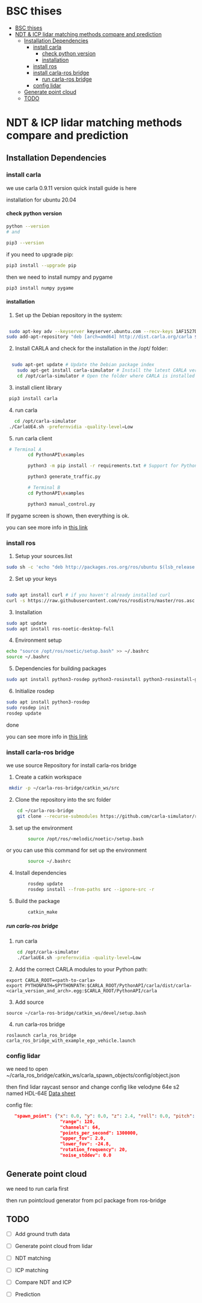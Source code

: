 # BSC thises 

- [BSC thises](#bsc-thises)
- [NDT \& ICP lidar matching methods compare and prediction](#ndt--icp-lidar-matching-methods-compare-and-prediction)
  - [Installation Dependencies](#installation-dependencies)
    - [install carla](#install-carla)
      - [check python version](#check-python-version)
      - [installation](#installation)
    - [install ros](#install-ros)
    - [install carla-ros bridge](#install-carla-ros-bridge)
        - [run carla-ros bridge](#run-carla-ros-bridge)
    - [config lidar](#config-lidar)
  - [Generate point cloud](#generate-point-cloud)
  - [TODO](#todo)

# NDT & ICP lidar matching methods compare and prediction 

## Installation Dependencies
### install carla 
we use carla 0.9.11 version quick install guide is here 

installation for ubuntu 20.04


#### check python version
```bash
python --version
# and

pip3 --version
```
if you need to upgrade pip:
```bash
pip3 install --upgrade pip
```
 then we need to install numpy and pygame

```bash
pip3 install numpy pygame
```
#### installation

1. Set up the Debian repository in the system:

```bash

 sudo apt-key adv --keyserver keyserver.ubuntu.com --recv-keys 1AF1527DE64CB8D9
sudo add-apt-repository "deb [arch=amd64] http://dist.carla.org/carla $(lsb_release -sc) main"

```
2. Install CARLA and check for the installation in the /opt/ folder:

```bash

  sudo apt-get update # Update the Debian package index
    sudo apt-get install carla-simulator # Install the latest CARLA version, or update the current installation
    cd /opt/carla-simulator # Open the folder where CARLA is installed
```
3. install client library

```bash
 pip3 install carla
```
4. run carla

```bash
   cd /opt/carla-simulator
 ./CarlaUE4.sh -prefernvidia -quality-level=Low
```

5. run carla client

```bash
 # Terminal A 
        cd PythonAPI\examples

        python3 -m pip install -r requirements.txt # Support for Python2 is provided in the CARLA release packages

        python3 generate_traffic.py  

        # Terminal B
        cd PythonAPI\examples

        python3 manual_control.py 
```
If pygame screen is shown, then everything is ok.

you can see more info in [this link](https://carla.readthedocs.io/en/latest/start_quickstart/)
### install ros 

1. Setup your sources.list

```bash
sudo sh -c 'echo "deb http://packages.ros.org/ros/ubuntu $(lsb_release -sc) main" > /etc/apt/sources.list.d/ros-latest.list'
```
2. Set up your keys

```bash

sudo apt install curl # if you haven't already installed curl
curl -s https://raw.githubusercontent.com/ros/rosdistro/master/ros.asc | sudo apt-key add -
```
3. Installation

```bash
sudo apt update
sudo apt install ros-noetic-desktop-full
```
4. Environment setup

```bash
echo "source /opt/ros/noetic/setup.bash" >> ~/.bashrc
source ~/.bashrc
```
5. Dependencies for building packages

```bash
sudo apt install python3-rosdep python3-rosinstall python3-rosinstall-generator python3-wstool build-essential
```
6. Initialize rosdep

```bash
sudo apt install python3-rosdep
sudo rosdep init
rosdep update
```
done 

you can see more info in [this link](http://wiki.ros.org/noetic/Installation/Ubuntu)


### install carla-ros bridge 

we use source Repository for install carla-ros bridge

1. Create a catkin workspace

```bash
 mkdir -p ~/carla-ros-bridge/catkin_ws/src
```
2. Clone the repository into the src folder

```bash
    cd ~/carla-ros-bridge
    git clone --recurse-submodules https://github.com/carla-simulator/ros-bridge.git catkin_ws/src/ros-bridge
   ```
3. set up the environment

```bash
        source /opt/ros/<melodic/noetic>/setup.bash 
```
or you can use this command for set up the environment

```bash
        source ~/.bashrc
```
4. Install dependencies

```bash
        rosdep update
        rosdep install --from-paths src --ignore-src -r 
```
5. Build the package

```bash
        catkin_make
```
##### run carla-ros bridge

1. run carla

```bash
    cd /opt/carla-simulator
    ./CarlaUE4.sh -prefernvidia -quality-level=Low
```

2. Add the correct CARLA modules to your Python path:

```
export CARLA_ROOT=<path-to-carla>
export PYTHONPATH=$PYTHONPATH:$CARLA_ROOT/PythonAPI/carla/dist/carla-<carla_version_and_arch>.egg:$CARLA_ROOT/PythonAPI/carla
```
3. Add source 
```
source ~/carla-ros-bridge/catkin_ws/devel/setup.bash
```
4. run carla-ros bridge

```
roslaunch carla_ros_bridge carla_ros_bridge_with_example_ego_vehicle.launch
```

### config lidar 

we need to open ~/carla_ros_bridge/catkin_ws/carla_spawn_objects/config/object.json

then find lidar raycast sensor and change config like velodyne 64e s2 named HDL-64E
[Data sheet](./images/HDL-64E-Data-Sheet.pdf)

config file: 
```json 
   "spawn_point": {"x": 0.0, "y": 0.0, "z": 2.4, "roll": 0.0, "pitch": 0.0, "yaw": 0.0},
                    "range": 120,
                    "channels": 64,
                    "points_per_second": 1300000,
                    "upper_fov": 2.0,
                    "lower_fov": -24.8,
                    "rotation_frequency": 20,
                    "noise_stddev": 0.0
```             


## Generate point cloud 

we need to run carla first 

then run pointcloud generator from pcl package from  ros-bridge


## TODO

- [ ] Add ground truth data
- [ ] Generate point cloud from lidar
- [ ] NDT matching 
- [ ] ICP matching
- [ ] Compare NDT and ICP
- [ ] Prediction


